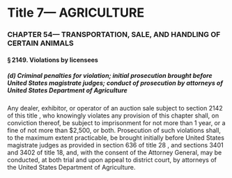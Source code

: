 
# Title 7— AGRICULTURE
### CHAPTER 54— TRANSPORTATION, SALE, AND HANDLING OF CERTAIN ANIMALS
#### § 2149. Violations by licensees
##### (d) Criminal penalties for violation; initial prosecution brought before United States magistrate judges; conduct of prosecution by attorneys of United States Department of Agriculture

Any dealer, exhibitor, or operator of an auction sale subject to section 2142 of this title , who knowingly violates any provision of this chapter shall, on conviction thereof, be subject to imprisonment for not more than 1 year, or a fine of not more than $2,500, or both. Prosecution of such violations shall, to the maximum extent practicable, be brought initially before United States magistrate judges as provided in section 636 of title 28 , and sections 3401 and 3402 of title 18, and, with the consent of the Attorney General, may be conducted, at both trial and upon appeal to district court, by attorneys of the United States Department of Agriculture.
